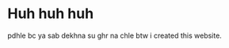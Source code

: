 <html lang="en">
<head>
    <meta charset="UTF-8">
    <meta name="viewport" content="width=device-width, initial-scale=1.0">
    <title>Sumayyah's territory</title>
</head>
<body>
    <h1>Huh huh huh </h1>
    <p>pdhle bc ya sab dekhna su ghr na chle btw i created this website.</p>
</body>
</html>
